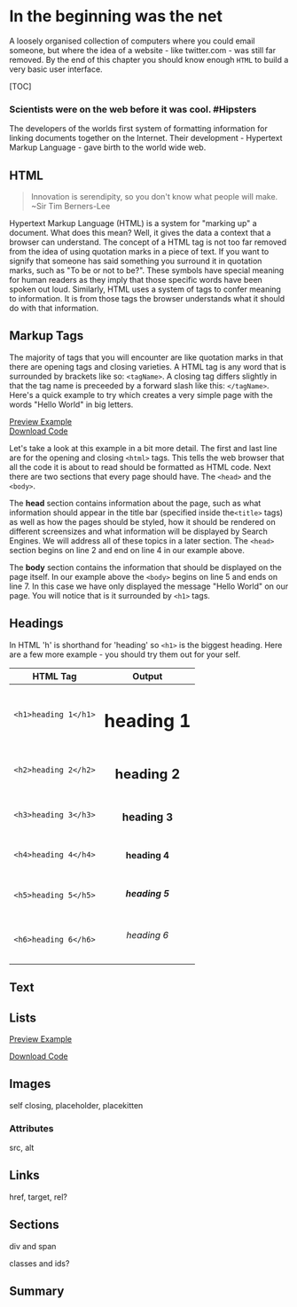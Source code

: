 # In the beginning was the net

A loosely organised collection of computers where you could email someone, but where the idea of a website - like twitter.com - was still far removed. By the end of this chapter you should know enough `HTML` to build a very basic user interface. 

[TOC]


### Scientists were on the web before it was cool. #Hipsters

The developers of the worlds first system of formatting information for linking documents together on the Internet. Their development - Hypertext Markup Language - gave birth to the world wide web. 

## HTML 

> Innovation is serendipity, so you don't know what people will make.
> ~Sir Tim Berners-Lee

Hypertext Markup Language (HTML) is a system for "marking up" a document. What does this mean? Well, it gives the data a context that a browser can understand. The concept of a HTML tag is not too far removed from the idea of using quotation marks in a piece of text. If you want to signify that someone has said something you surround it in quotation marks, such as "To be or not to be?". These symbols have special meaning for human readers as they imply that those specific words have been spoken out loud. Similarly, HTML uses a system of tags to confer meaning to information. It is from those tags the browser understands what it should do with that information. 

## Markup Tags

The majority of tags that you will encounter are like quotation marks in that there are opening tags and closing varieties. A HTML tag is any word that is surrounded by brackets like so: `<tagName>`. A closing tag differs slightly in that the tag name is preceeded by a forward slash like this: `</tagName>`. Here's a quick example to try which creates a very simple page with the words "Hello World" in big letters.

<code data-gist-id="b362490ab6fb7d332aeb"></code>
    
<a href="http://bl.ocks.org/domhnallohanlon/raw/ba92975e504d2cebd3c9/" class="text-success pull-right" target="_blank" role="button">Preview Example</a><br>
<a href="https://gist.github.com/domhnallohanlon/ba92975e504d2cebd3c9/download" class="text-success pull-right">Download Code</a><br>


<!-- The page above should look like the image below.
![example1](img/ex01.png "Hello World")
 -->

Let's take a look at this example in a bit more detail. The first and last line are for the opening and closing `<html>` tags. This tells the web browser that all the code it is about to read should be formatted as HTML code. 
Next there are two sections that every page should have. The `<head>` and the `<body>`. 

The __head__ section contains information about the page, such as what information should appear in the title bar (specified inside the`<title>` tags) as well as how the pages should be styled, how it should be rendered on different screensizes and what information will be displayed by Search Engines. We will address all of these topics in a later section. The `<head>` section begins on line 2 and end on line 4 in our example above.

The __body__ section contains the information that should be displayed on the page itself. In our example above the `<body>` begins on line 5 and ends on line 7. In this case we have only displayed the message "Hello World" on our page. You will notice that is it surrounded by `<h1>` tags. 


## Headings

In HTML 'h' is shorthand for 'heading' so `<h1>` is the biggest heading. Here are a few more example - you should try them out for your self.

HTML Tag    | Output
:----------:|:----------:
`<h1>heading 1</h1>`   |  <h1> heading 1</h1>
`<h2>heading 2</h2>`   |  <h2> heading 2</h2>
`<h3>heading 3</h3>`   |  <h3> heading 3</h3>
`<h4>heading 4</h4>`   |  <h4> heading 4</h4>
`<h5>heading 5</h5>`   |  <h5> heading 5</h5>
`<h6>heading 6</h6>`   |  <h6> heading 6</h6>

## Text

## Lists

<code data-gist-id="be335a12f1e908fd74c4"></code>

<a href="http://bl.ocks.org/domhnallohanlon/raw/be335a12f1e908fd74c4/" class="text-success pull-right" target="_blank">Preview Example</a> <br>

<a href="https://gist.github.com/domhnallohanlon/be335a12f1e908fd74c4/download" class="text-success pull-right">Download Code</a><br>
## Images



self closing, placeholder, placekitten
### Attributes
src, alt

## Links

href, target, rel?

## Sections

div and span

classes and ids?

## Summary